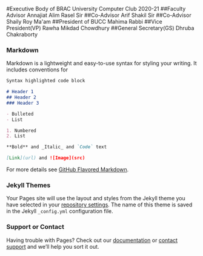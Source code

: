 #Executive Body of BRAC University Computer Club 2020-21
##Faculty Advisor 
Annajiat Alim Rasel Sir
##Co-Advisor
Arif Shakil Sir
##Co-Advisor
Shaily Roy Ma'am 
##President of BUCC
Mahima Rabbi
##Vice President(VP)
Rawha Mikdad Chowdhury
##General Secretary(GS)
Dhruba Chakraborty


### Markdown

Markdown is a lightweight and easy-to-use syntax for styling your writing. It includes conventions for

```markdown
Syntax highlighted code block

# Header 1
## Header 2
### Header 3

- Bulleted
- List

1. Numbered
2. List

**Bold** and _Italic_ and `Code` text

[Link](url) and ![Image](src)
```

For more details see [GitHub Flavored Markdown](https://guides.github.com/features/mastering-markdown/).

### Jekyll Themes

Your Pages site will use the layout and styles from the Jekyll theme you have selected in your [repository settings](https://github.com/TanjimReza/BUCC/settings). The name of this theme is saved in the Jekyll `_config.yml` configuration file.

### Support or Contact

Having trouble with Pages? Check out our [documentation](https://docs.github.com/categories/github-pages-basics/) or [contact support](https://github.com/contact) and we’ll help you sort it out.

